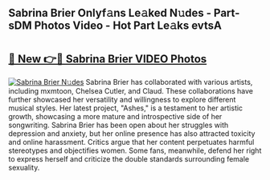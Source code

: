 ## Sabrina Brier Onlyf𝚊ns Le𝚊ked N𝚞des - Part-sDM Photos Video - Hot Part Le𝚊ks evtsA

# <h2><a href="http://ab85851.deff.icu/?id=Sabrina+Brier">🔗 New 👉🔴 Sabrina Brier VIDEO Photos</a></h2>

[![Sabrina Brier N𝚞des](https://i.imgur.com/rIISA9y.gif)](http://ab85851.deff.icu/?id=Sabrina+Brier)
Sabrina Brier has collaborated with various artists, including mxmtoon, Chelsea Cutler, and Claud. These collaborations have further showcased her versatility and willingness to explore different musical styles. Her latest project, "Ashes," is a testament to her artistic growth, showcasing a more mature and introspective side of her songwriting. Sabrina Brier has been open about her struggles with depression and anxiety, but her online presence has also attracted toxicity and online harassment. Critics argue that her content perpetuates harmful stereotypes and objectifies women. Some fans, meanwhile, defend her right to express herself and criticize the double standards surrounding female sexuality.
